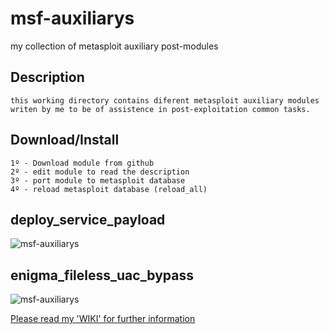 # msf-auxiliarys
my collection of metasploit auxiliary post-modules


## Description
    this working directory contains diferent metasploit auxiliary modules
    writen by me to be of assistence in post-exploitation common tasks.

## Download/Install
    1º - Download module from github
    2º - edit module to read the description
    3º - port module to metasploit database
    4º - reload metasploit database (reload_all)


## deploy_service_payload
![msf-auxiliarys](http://2.1m.yt/HhsOqs.jpg)

## enigma_fileless_uac_bypass
![msf-auxiliarys](http://1.1m.yt/RJUE8Zh.jpg)

[Please read my 'WIKI' for further information](https://github.com/r00t-3xp10it/msf-auxiliarys/wiki/Welcome-to-the-msf-auxiliarys-wiki!)

